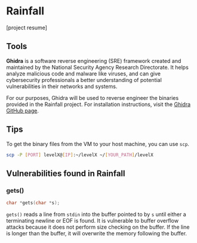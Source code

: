 # Rainfall

[project resume]

## Tools

**Ghidra** is a software reverse engineering (SRE) framework created and maintained by the National Security Agency Research Directorate. It helps analyze malicious code and malware like viruses, and can give cybersecurity professionals a better understanding of potential vulnerabilities in their networks and systems.

For our purposes, Ghidra will be used to reverse engineer the binaries provided in the Rainfall project.
For installation instructions, visit the [Ghidra GitHub page](https://github.com/NationalSecurityAgency/ghidra/releases).

## Tips

To get the binary files from the VM to your host machine, you can use `scp`.
```bash
scp -P [PORT] levelX@[IP]:~/levelX ~/[YOUR_PATH]/levelX
```

## Vulnerabilities found in Rainfall

### gets()
```c
char *gets(char *s);
```
`gets()` reads a line from `stdin` into the buffer pointed to by `s` until either a terminating newline or EOF is found.
It is vulnerable to buffer overflow attacks because it does not perform size checking on the buffer.
If the line is longer than the buffer, it will overwrite the memory following the buffer.

